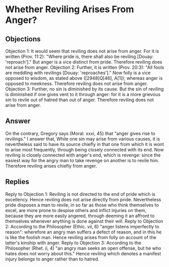 # Whether Reviling Arises From Anger?
## Objections
Objection 1: It would seem that reviling does not arise from anger. For it is written (Prov. 11:2): "Where pride is, there shall also be reviling [Douay: 'reproach']." But anger is a vice distinct from pride. Therefore reviling does not arise from anger.
Objection 2: Further, it is written (Prov. 20:3): "All fools are meddling with revilings [Douay: 'reproaches']." Now folly is a vice opposed to wisdom, as stated above ([2948]Q[46], A[1]); whereas anger is opposed to meekness. Therefore reviling does not arise from anger.
Objection 3: Further, no sin is diminished by its cause. But the sin of reviling is diminished if one gives vent to it through anger: for it is a more grievous sin to revile out of hatred than out of anger. Therefore reviling does not arise from anger.
## Answer
On the contrary, Gregory says (Moral. xxxi, 45) that "anger gives rise to revilings."
I answer that, While one sin may arise from various causes, it is nevertheless said to have its source chiefly in that one from which it is wont to arise most frequently, through being closely connected with its end. Now reviling is closely connected with anger's end, which is revenge: since the easiest way for the angry man to take revenge on another is to revile him. Therefore reviling arises chiefly from anger.
## Replies
Reply to Objection 1: Reviling is not directed to the end of pride which is excellency. Hence reviling does not arise directly from pride. Nevertheless pride disposes a man to revile, in so far as those who think themselves to excel, are more prone to despise others and inflict injuries on them, because they are more easily angered, through deeming it an affront to themselves whenever anything is done against their will.
Reply to Objection 2: According to the Philosopher (Ethic. vii, 6) "anger listens imperfectly to reason": wherefore an angry man suffers a defect of reason, and in this he is like the foolish man. Hence reviling arises from folly on account of the latter's kinship with anger.
Reply to Objection 3: According to the Philosopher (Rhet. ii, 4) "an angry man seeks an open offense, but he who hates does not worry about this." Hence reviling which denotes a manifest injury belongs to anger rather than to hatred.